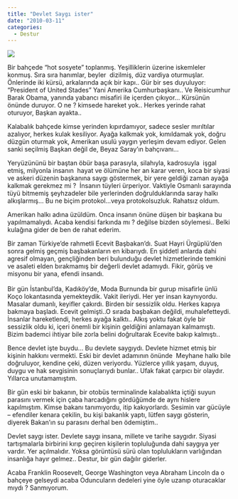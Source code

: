 ```yaml
---
title: "Devlet Saygı ister"
date: "2010-03-11"
categories: 
  - Destur
---
```


![](/uploads/image/small_obama_image.jpg)

Bir bahçede “hot sosyete” toplanmış. Yeşilliklerin üzerine iskemleler konmuş. Sıra sıra hanımlar, beyler  dizilmiş, düz vardiya oturmuşlar. Önlerinde iki kürsü, arkalarında açık bir kapı.. Gür bir ses duyuluyor: “President of United Stades” Yani Amerika Cumhurbaşkanı.. Ve Reisicumhur Barak Obama, yanında yabancı misafiri ile içerden çıkıyor… Kürsünün önünde duruyor. O ne ? kimsede hareket yok.. Herkes yerinde rahat oturuyor, Başkan ayakta..

Kalabalık bahçede kimse yerinden kıpırdamıyor, sadece sesler mırıltılar azalıyor, herkes kulak kesiliyor. Ayağa kalkmak yok, kımıldamak yok, doğru düzgün oturmak yok, Amerikan usulü yaygın yerleşim devam ediyor. Gelen sanki seçilmiş Başkan değil de, Beyaz Saray’ın bahçıvanı…

Yeryüzününü bir baştan öbür başa parasıyla, silahıyla, kadrosuyla  işgal etmiş, milyonla insanın  hayat ve ölümüne her an karar veren, koca bir siyasi ve askeri düzenin başkanına saygı göstermek, bir yere geldiği zaman ayağa kalkmak gerekmez mi ?  İnsanın tüyleri ürperiyor. Vaktiyle Osmanlı sarayında tüyü bitmemiş şeyhzadeler bile yerlerinden doğrulduklarında saray halkı alkışlarmış… Bu ne biçim protokol…veya protokolsuzluk. Rahatsız oldum.

Amerikan halkı adına üzüldüm. Onca insanın önüne düşen bir başkana bu yapılmamalıydı. Acaba kendisi farkında mı ? değilse bizden söylemesi.. Belki kulağına gider de ben de rahat ederim.

Bir zaman Türkiye’de rahmetli Ecevit Başbakan’dı. Suat Hayri Ürgüplü’den sonra gelmiş geçmiş başbakanların en kibarıydı. En şiddetl anlarda dahi agresif olmayan, gençliğinden beri bulunduğu devlet hizmetlerinde temkini ve asaleti elden bırakmamış bir değerli devlet adamıydı. Fikir, görüş ve misyonu bir yana, efendi insandı.  
   
Bir gün İstanbul’da, Kadıköy’de, Moda Burnunda bir gurup misafirle ünlü Koço lokantasında yemekteydik. Vakit ileriydi. Her yer insan kaynıyordu. Masalar dumanlı, keyifler çakırdı. Birden bir sessizlik oldu. Herkes kapıya bakmaya başladı. Ecevit gelmişti..O sırada başbakan değildi, muhalefetteydi. İnsanlar hareketlendi, herkes ayağa kalktı.. Alkış yoktu fakat öyle bir sessizlik oldu ki, içeri önemli bir kişinin geldiğini anlamayan kalmamıştı. Bizim bademci ihtiyar bile zorla belini doğrultarak Ecevite bakıp kalmıştı..

Bence devlet işte buydu… Bu devlete saygıydı. Devlete hizmet etmiş bir kişinin hakkını vermekti. Eski bir devlet adamının önünde  Meyhane halkı bile doğruluyor, kendine çeki, düzen veriyordu. Yüzlerce yıllık yaşam, duyuş, duygu ve hak sevgisinin sonuçlarıydı bunlar.. Ufak fakat çarpıcı bir olaydır. Yıllarca unutamamıştım.

Bir gün eski bir bakanın, bir otobüs terminalinde kalabalıkta içtiği suyun parasını vermek için çaba harcadığını gördüğümde de aynı hislere kapılmıştım. Kimse bakanı tanımıyordu, itip kakıyorlardı. Sesimin var gücüyle – efendiler kenara çekilin, bu kişi bakanlık yaptı, lütfen saygı gösterin, diyerek Bakan’ın su parasını derhal ben ödemiştim..

Devlet saygı ister. Devlete saygı insana, millete ve tarihe saygıdır. Siyasi tartışmalarla birbirini kırıp geçiren kişilerin topluluğunda dahi saygıya yer vardır. Yer açılmalıdır. Yoksa görüntüsü sürü olan toplulukların varlığından insanlığa hayır gelmez.. Destur, bir gün dağılır giderler.

Acaba Franklin Roosevelt, George Washington veya Abraham Lincoln da o bahçeye gelseydi acaba Oduncuların dedeleri yine öyle uzanıp oturacaklar mıydı ? Sanmıyorum.
